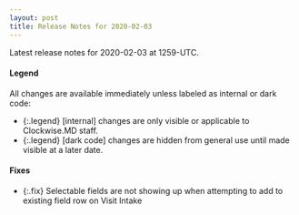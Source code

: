 ```yaml
---
layout: post
title: Release Notes for 2020-02-03
---
```


Latest release notes for 2020-02-03 at 1259-UTC.

<div class='legend' markdown='1'>

#### Legend

All changes are available immediately unless labeled as internal or dark code:

- {:.legend} [internal] changes are only visible or applicable to Clockwise.MD staff.
- {:.legend} [dark code] changes are hidden from general use until made visible at a later date.

</div>


<div class='fixes' markdown='1'>

#### Fixes

- {:.fix} Selectable fields are not showing up when attempting to add to existing field row on Visit Intake

</div>
